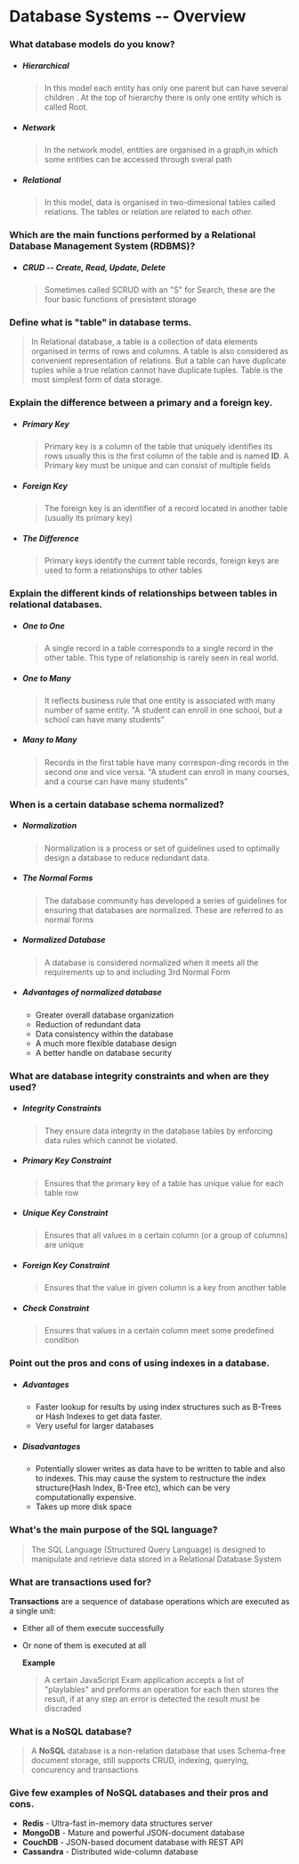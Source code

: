 # Database Systems -- Overview

### What database models do you know?
* ##### Hierarchical 
    > In this model each entity has only one parent but can have several children . At the top of hierarchy there is only one entity which is called Root.

* ##### Network
    > In the network model, entities are organised in a graph,in which some entities can be accessed through sveral path

* ##### Relational 
    > In this model, data is organised in two-dimesional tables called relations. The tables or relation are related to each other.

### Which are the main functions performed by a Relational Database Management System (RDBMS)?

* ##### CRUD -- Create, Read, Update, Delete 
    > Sometimes called SCRUD with an "S" for Search, these are the four basic functions of presistent storage 

### Define what is "table" in database terms.

> In Relational database, a table is a collection of data elements    organised in terms of rows and columns. A table is also considered as convenient representation of relations. But a table can have duplicate tuples while a true relation cannot have duplicate tuples. Table is the most simplest form of data storage.

### Explain the difference between a primary and a foreign key.

* ##### Primary Key 
    > Primary key is a column of the table that uniquely identifies its rows usually this is the first column of the table and is named **ID**. A Primary key must be unique and can consist of multiple fields 

* ##### Foreign Key
    > The foreign key is an identifier of a record located in another table (usually its primary key)

* ##### The Difference
    > Primary keys identify the current table records, foreign keys are used to form a relationships to other tables

### Explain the different kinds of relationships between tables in relational databases.

* ##### One to One 
    > A single record in a table corresponds to a single record in the other table. This type of relationship is rarely seen in real world. 

* ##### One to Many
    > It reflects business rule that one entity is associated with many number of same entity. "A student can enroll in one school, but a school can have many students"

* ##### Many to Many
    > Records in the first table have many correspon-ding records in the second one and vice versa. "A student can enroll in many courses, and a course can have many students"

### When is a certain database schema normalized?

* ##### Normalization
    > Normalization is a process or set of guidelines used to optimally design a database to reduce redundant data.

* ##### The Normal Forms 
    > The database community has developed a series of guidelines for ensuring that databases are normalized. These are referred to as normal forms

* ##### Normalized Database 
    > A database is considered normalized when it meets all the requirements up to and including 3rd Normal Form 

* ##### Advantages of normalized database
    * Greater overall database organization
    * Reduction of redundant data
    * Data consistency within the database
    * A much more flexible database design
    * A better handle on database security

### What are database integrity constraints and when are they used?

* ##### Integrity Constraints
    > They ensure data integrity in the database tables by enforcing data rules which cannot be violated.

* ##### Primary Key Constraint
    > Ensures that the primary key of a table has unique value for each table row

* ##### Unique Key Constraint
    > Ensures that all values in a certain column (or a group of columns) are unique

* ##### Foreign Key Constraint
    > Ensures that the value in given column is a key from another table

* ##### Check Constraint
    > Ensures that values in a certain column meet some predefined condition

### Point out the pros and cons of using indexes in a database.

* ##### Advantages 
    * Faster lookup for results by using index structures such as B-Trees or Hash Indexes to get data faster.
    * Very useful for larger databases

* ##### Disadvantages
    * Potentially slower writes as data have to be written to table and also to indexes. This may cause the system to restructure the index structure(Hash Index, B-Tree etc), which can be very computationally expensive.
    * Takes up more disk space

### What's the main purpose of the SQL language?

> The SQL Language (Structured Query Language) is designed to manipulate and retrieve data stored in a Relational Database System

### What are transactions used for?

**Transactions** are a sequence of database operations which are executed as a single unit:
* Either all of them execute successfully
* Or none of them is executed at all

   **Example**
   > A certain JavaScript Exam application accepts a list of "playlables" and preforms an operation for each then stores the result, if at any step an error is detected the result must be discraded 

### What is a NoSQL database?
> A **NoSQL** database is a non-relation database that uses Schema-free document storage, still supports CRUD, indexing, querying, concurency and transactions  

### Give few examples of NoSQL databases and their pros and cons.
* **Redis** - Ultra-fast in-memory data structures server
* **MongoDB** - Mature and powerful JSON-document database
* **CouchDB** - JSON-based document database with REST API
* **Cassandra** - Distributed wide-column database
